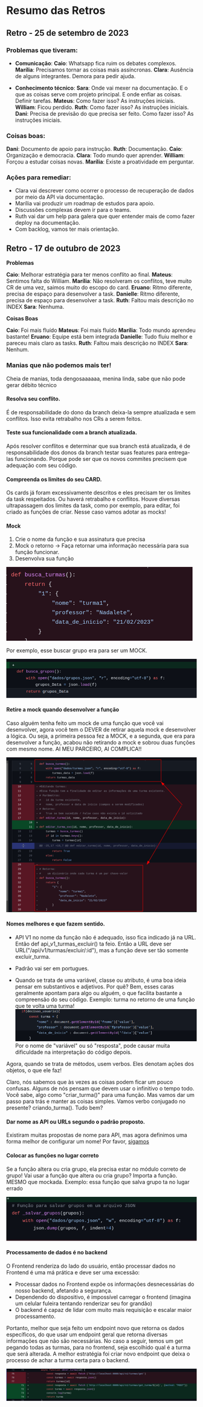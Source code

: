 <h1> Resumo das Retros </h1>

## Retro - 25 de setembro de 2023
### Problemas que tiveram:


* **Comunicação**:
**Caio**: Whatsapp fica ruim os debates complexos.
**Marília**: Precisamos tornar as coisas mais assíncronas.
**Clara**: Ausência de alguns integrantes. Demora para pedir ajuda.

* **Conhecimento técnico**:
**Sara**: Onde vai mexer na documentação. E o que as coisas serve com projeto principal. E onde enfiar
as coisas. Definir tarefas.
**Mateus**: Como fazer isso? As instruções iniciais.
**William**: Ficou perdido.
**Ruth**: Como fazer isso? As instruções iniciais.
**Dani**: Precisa de previsão do que precisa ser feito. Como fazer isso? As instruções iniciais.


### Coisas boas:
**Dani**: Documento de apoio para instrução.
**Ruth**: Documentação.
**Caio**: Organização e democracia.
**Clara**: Todo mundo quer aprender.
**William**: Forçou a estudar coisas novas.
**Marília**: Existe a proatividade em perguntar.

### Ações para remediar:

- Clara vai descrever como ocorrer o processo de recuperação de dados por meio da API via documentação.
- Marília vai produzir um roadmap de estudos para apoio.
- Discussões complexas devem ir para o teams.
- Ruth vai dar um help para galera que quer entender mais de como fazer deploy na documentação.
- Com backlog, vamos ter mais orientação.


## Retro - 17 de outubro de 2023

**Problemas**

**Caio**: Melhorar estratégia para ter menos conflito ao final.
**Mateus**: Sentimos falta do William.
**Marília**: Não resolveram os conflitos, teve muito CR de uma vez, saimos muito do escopo do card.
**Eruano**: Ritmo diferente, precisa de espaço para desenvolver a task.
**Danielle**: Ritmo diferente, precisa de espaço para desenvolver a task.
**Ruth**: Faltou mais descrição no INDEX
**Sara**: Nenhuma.

**Coisas Boas**

**Caio**: Foi mais fluído
**Mateus**: Foi mais fluído
**Marília**: Todo mundo aprendeu bastante!
**Eruano**: Equipe está bem integrada
**Danielle**: Tudo fluiu melhor e pareceu mais claro as tasks.
**Ruth**: Faltou mais descrição no INDEX
**Sara**: Nenhum. 


### Manias que não podemos mais ter! 
Cheia de manias, toda dengosaaaaaa, menina linda, sabe que não pode gerar débito técnico

#### Resolva seu conflito. 

É de responsabilidade do dono da branch deixa-la sempre atualizada e sem conflitos. Isso evita retrabalho nos CRs a serem feitos.

#### Teste sua funcionalidade com a branch atualizada. 

Após resolver conflitos e determinar que sua branch está atualizada, é de responsabilidade dos donos da branch testar suas features para entrega-las funcionando. Porque pode ser que os novos commites precisem que adequação com seu código.  

#### Compreenda os limites do seu CARD. 

Os cards já foram excessivamente descritos e eles precisam ter os limites da task respeitados. Ou haverá retrabalho e conflitos. 
Houve diversas ultrapassagem dos limites da task, como por exemplo, para editar, foi criado as funções de criar. 
Nesse caso vamos adotar as mocks!

#### Mock
1. Crie o nome da função e sua assinatura que precisa
2. Mock o retorno -> Faça retornar uma informação necessária para sua função funcionar. 
3. Desenvolva sua função

![Alt text](image-2.png)

Por exemplo, esse buscar grupo era para ser um MOCK. 

![Alt text](image-4.png)

#### Retire a mock quando desenvolver a função

Caso alguém tenha feito um mock de uma função que você vai desenvolver, agora você tem o DEVER de retirar aquela mock e desenvolver a lógica. 
Ou seja, a primeira pessoa fez a MOCK, e a segunda, que era para desenvolver a função, acabou não retirando a mock e sobrou duas funções com mesmo nome. 
AI MEU PARCEIRO, AI COMPLICA!!

![Alt text](image-3.png)

#### Nomes melhores e que fazem sentido.

* API V1 no nome da função não é adequado, isso fica indicado já na URL. Então def api_v1_turmas_excluir() ta feio. Então a URL deve ser URL("/api/v1/turmas/excluir/:id"), mas a função deve ser tão somente excluir_turma. 

* Padrão vai ser em portugues. 

* Quando se trata de uma variável, classe ou atributo, é uma boa ideia pensar em substantivos e adjetivos. Por quê? Bem, esses caras geralmente apontam para algo ou alguém, o que facilita bastante a compreensão do seu código.
Exemplo: turma no retorno de uma função que te volta uma turma!
![Alt text](image-6.png)
Por o nome de "variável" ou só "resposta", pode causar muita dificuldade na interpretação do código depois. 

Agora, quando se trata de métodos, usem verbos. Eles denotam ações dos objetos, o que ele faz!

Claro, nós sabemos que às vezes as coisas podem ficar um pouco confusas. Alguns de nós pensam que devem usar o infinitivo o tempo todo. Você sabe, algo como "criar_turma()" para uma função. Mas vamos dar um passo para trás e manter as coisas simples. Vamos verbo conjugado no presente? criando_turma(). Tudo bem? 

#### Dar nome as API ou URLs segundo o padrão proposto.

Existiram muitas propostas de nome para API, mas agora definimos uma forma melhor de configurar um nome! Por favor, [sigamos](backend.md#urls)


#### Colocar as funções no lugar correto

Se a função altera ou cria grupo, ela precisa estar no módulo correto de grupo! Vai usar a função que altera ou cria grupo? Importa a função. MESMO que mockada. 
Exemplo: essa função que salva grupo ta no lugar errado

![Alt text](image-5.png)

#### Processamento de dados é no backend

O Frontend renderiza do lado do usuário, então processar dados no Frontend é uma má prática e deve ser uma excessão:
* Processar dados no Frontend expõe os informações desnecessárias do nosso backend, afetando a segurança.
* Dependendo do dispositivo, é impossível carregar o frontend (imagina um celular fuleira tentando renderizar seu for grandão)
* O backend é capaz de lidar com muito mais requisição e escalar maior processamento.

Portanto, melhor que seja feito um endpoint novo que retorna os dados específicos, do que usar um endpoint geral que retorna diversas informações que não são necessárias. No caso a seguir, temos um get pegando todas as turmas, para no frontend, seja escolhido qual é a turma que será alterada. 
A melhor estratégia foi criar novo endpoint que deixa o processo de achar a turma certa para o backend.

![Alt text](image-1.png)
